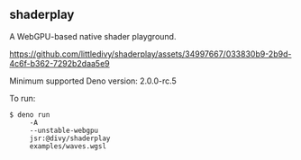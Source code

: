 ## shaderplay

A WebGPU-based native shader playground.

https://github.com/littledivy/shaderplay/assets/34997667/033830b9-2b9d-4c6f-b362-7292b2daa5e9

Minimum supported Deno version: 2.0.0-rc.5

To run:

```
$ deno run 
     -A
     --unstable-webgpu 
     jsr:@divy/shaderplay 
     examples/waves.wgsl
```
